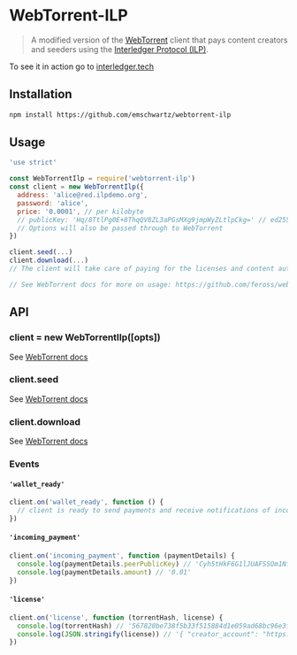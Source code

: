 # WebTorrent-ILP

> A modified version of the [WebTorrent](https://github.com/feross/webtorrent) client that pays content creators and seeders using the [Interledger Protocol (ILP)](https://interledger.org).

To see it in action go to [interledger.tech](http://interledger.tech)

## Installation

```sh
npm install https://github.com/emschwartz/webtorrent-ilp
```

## Usage

```js
'use strict'

const WebTorrentIlp = require('webtorrent-ilp')
const client = new WebTorrentIlp({
  address: 'alice@red.ilpdemo.org',
  password: 'alice',
  price: '0.0001', // per kilobyte
  // publicKey: 'Hq/8TtlPg0E+8ThqQV8ZL3aPGsMXg9jmpWyZLtlpCkg=' // ed25519 public key, optional
  // Options will also be passed through to WebTorrent
})

client.seed(...)
client.download(...)
// The client will take care of paying for the licenses and content automagically

// See WebTorrent docs for more on usage: https://github.com/feross/webtorrent/blob/master/docs/get-started.md
```

## API

### client = new WebTorrentIlp([opts])

See [WebTorrent docs](https://github.com/feross/webtorrent/blob/master/docs/api.md#client--new-webtorrentopts)

### client.seed

See [WebTorrent docs](https://github.com/feross/webtorrent/blob/master/docs/api.md#clientseedinput-opts-function-onseed-torrent-)

### client.download

See [WebTorrent docs](https://github.com/feross/webtorrent/blob/master/docs/api.md#clientaddtorrentid-opts-function-ontorrent-torrent-)

### Events

#### `'wallet_ready'`

```js
client.on('wallet_ready', function () {
  // client is ready to send payments and receive notifications of incoming payments
})
```

#### `'incoming_payment'`

```js
client.on('incoming_payment', function (paymentDetails) {
  console.log(paymentDetails.peerPublicKey) // 'Cyh5tHkF6G1lJUAFSSOm1NfYAn3nYLW8k+lNRL2JjFQ=''
  console.log(paymentDetails.amount) // '0.01'
})
```

#### `'license'`

```js
client.on('license', function (torrentHash, license) {
  console.log(torrentHash) // '567820be738f5b33f515884d1e059ad68bc96e3f'
  console.log(JSON.stringify(license)) // '{ "creator_account": "https://red.ilpdemo.org/ledger/accounts/alice", "creator_public_key": "r/MV0THsvdcUAw7Y8x8ca2/dEc8gXRQNDapQ6xFUG3E=", "license_type": "https://interledger.org/licenses/1.0/mpay", "price_per_minute": "0.0001", "expires_at": "2016-04-09T23:39:59.153Z", "signature": "dqT0wqOxg8mt6fOuRe03NuaVKrXIo07IcwGuR4cqw9aeJ6lq0psg86bDIEKYB1qRaXX8iIrm8cnWi+eViqJDBg==" }'
})
```



